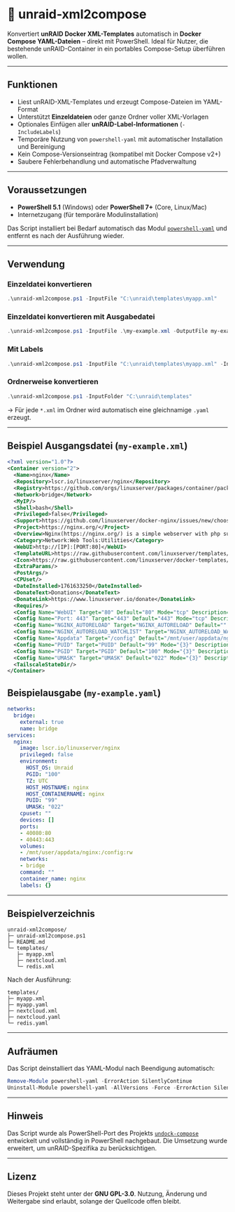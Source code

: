 # 🐋 unraid-xml2compose

Konvertiert **unRAID Docker XML-Templates** automatisch in **Docker Compose YAML-Dateien** – direkt mit PowerShell.
Ideal für Nutzer, die bestehende unRAID-Container in ein portables Compose-Setup überführen wollen.

---

## Funktionen

- Liest unRAID-XML-Templates und erzeugt Compose-Dateien im YAML-Format
- Unterstützt **Einzeldateien** oder ganze Ordner voller XML-Vorlagen
- Optionales Einfügen aller **unRAID-Label-Informationen** (`-IncludeLabels`)
- Temporäre Nutzung von `powershell-yaml` mit automatischer Installation und Bereinigung
- Kein Compose-Versionseintrag (kompatibel mit Docker Compose v2+)
- Saubere Fehlerbehandlung und automatische Pfadverwaltung

---

## Voraussetzungen

- **PowerShell 5.1** (Windows) oder **PowerShell 7+** (Core, Linux/Mac)
- Internetzugang (für temporäre Modulinstallation)

Das Script installiert bei Bedarf automatisch das Modul
[`powershell-yaml`](https://www.powershellgallery.com/packages/powershell-yaml)
und entfernt es nach der Ausführung wieder.

---

## Verwendung

### Einzeldatei konvertieren
```powershell
.\unraid-xml2compose.ps1 -InputFile "C:\unraid\templates\myapp.xml"
```
### Einzeldatei konvertieren mit Ausgabedatei
```powershell
.\unraid-xml2compose.ps1 -InputFile .\my-example.xml -OutputFile my-example.yaml
```

### Mit Labels
```powershell
.\unraid-xml2compose.ps1 -InputFile "C:\unraid\templates\myapp.xml" -IncludeLabels $true
```

### Ordnerweise konvertieren
```powershell
.\unraid-xml2compose.ps1 -InputFolder "C:\unraid\templates"
```

→ Für jede `*.xml` im Ordner wird automatisch eine gleichnamige `.yaml` erzeugt.

---

## Beispiel Ausgangsdatei (`my-example.xml`)

```xml
<?xml version="1.0"?>
<Container version="2">
  <Name>nginx</Name>
  <Repository>lscr.io/linuxserver/nginx</Repository>
  <Registry>https://github.com/orgs/linuxserver/packages/container/package/nginx</Registry>
  <Network>bridge</Network>
  <MyIP/>
  <Shell>bash</Shell>
  <Privileged>false</Privileged>
  <Support>https://github.com/linuxserver/docker-nginx/issues/new/choose</Support>
  <Project>https://nginx.org/</Project>
  <Overview>Nginx(https://nginx.org/) is a simple webserver with php support. The config files reside in `/config` for easy user customization.</Overview>
  <Category>Network:Web Tools:Utilities</Category>
  <WebUI>http://[IP]:[PORT:80]</WebUI>
  <TemplateURL>https://raw.githubusercontent.com/linuxserver/templates/main/unraid/nginx.xml</TemplateURL>
  <Icon>https://raw.githubusercontent.com/linuxserver/docker-templates/master/linuxserver.io/img/nginx-logo.png</Icon>
  <ExtraParams/>
  <PostArgs/>
  <CPUset/>
  <DateInstalled>1761633250</DateInstalled>
  <DonateText>Donations</DonateText>
  <DonateLink>https://www.linuxserver.io/donate</DonateLink>
  <Requires/>
  <Config Name="WebUI" Target="80" Default="80" Mode="tcp" Description="http" Type="Port" Display="always" Required="true" Mask="false">40080</Config>
  <Config Name="Port: 443" Target="443" Default="443" Mode="tcp" Description="https" Type="Port" Display="always" Required="true" Mask="false">40443</Config>
  <Config Name="NGINX_AUTORELOAD" Target="NGINX_AUTORELOAD" Default="" Mode="{3}" Description="Set to `true` to enable automatic reloading of confs on change without stopping/restarting nginx. Your filesystem must support inotify. This functionality was previously offered via mod(https://github.com/linuxserver/docker-mods/tree/swag-auto-reload)." Type="Variable" Display="always" Required="false" Mask="false"/>
  <Config Name="NGINX_AUTORELOAD_WATCHLIST" Target="NGINX_AUTORELOAD_WATCHLIST" Default="" Mode="{3}" Description="A pipe(https://en.wikipedia.org/wiki/Vertical_bar)-separated list of additional folders for auto reload to watch in addition to `/config/nginx`" Type="Variable" Display="always" Required="false" Mask="false"/>
  <Config Name="Appdata" Target="/config" Default="/mnt/user/appdata/nginx" Mode="rw" Description="Persistent config files" Type="Path" Display="advanced" Required="true" Mask="false">/mnt/user/appdata/nginx</Config>
  <Config Name="PUID" Target="PUID" Default="99" Mode="{3}" Description="" Type="Variable" Display="advanced" Required="true" Mask="false">99</Config>
  <Config Name="PGID" Target="PGID" Default="100" Mode="{3}" Description="" Type="Variable" Display="advanced" Required="true" Mask="false">100</Config>
  <Config Name="UMASK" Target="UMASK" Default="022" Mode="{3}" Description="" Type="Variable" Display="advanced" Required="false" Mask="false">022</Config>
  <TailscaleStateDir/>
</Container>
```

## Beispielausgabe (`my-example.yaml`)

```yaml
networks:
  bridge:
    external: true
    name: bridge
services:
  nginx:
    image: lscr.io/linuxserver/nginx
    privileged: false
    environment:
      HOST_OS: Unraid
      PGID: "100"
      TZ: UTC
      HOST_HOSTNAME: nginx
      HOST_CONTAINERNAME: nginx
      PUID: "99"
      UMASK: "022"
    cpuset: ""
    devices: []
    ports:
    - 40080:80
    - 40443:443
    volumes:
    - /mnt/user/appdata/nginx:/config:rw
    networks:
    - bridge
    command: ""
    container_name: nginx
    labels: {}
```

---

## Beispielverzeichnis

```
unraid-xml2compose/
├─ unraid-xml2compose.ps1
├─ README.md
└─ templates/
   ├─ myapp.xml
   ├─ nextcloud.xml
   └─ redis.xml
```

Nach der Ausführung:
```
templates/
├─ myapp.xml
├─ myapp.yaml
├─ nextcloud.xml
├─ nextcloud.yaml
└─ redis.yaml
```

---

## Aufräumen

Das Script deinstalliert das YAML-Modul nach Beendigung automatisch:
```powershell
Remove-Module powershell-yaml -ErrorAction SilentlyContinue
Uninstall-Module powershell-yaml -AllVersions -Force -ErrorAction SilentlyContinue
```

---

## Hinweis

Das Script wurde als PowerShell-Port des Projekts
[`undock-compose`](https://github.com/arifer612/undock-compose) entwickelt
und vollständig in PowerShell nachgebaut.
Die Umsetzung wurde erweitert, um unRAID-Spezifika zu berücksichtigen.

---

## Lizenz

Dieses Projekt steht unter der **GNU GPL-3.0**.
Nutzung, Änderung und Weitergabe sind erlaubt, solange der Quellcode offen bleibt.
